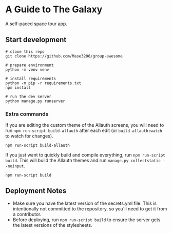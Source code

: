 # A Guide to The Galaxy

A self-paced space tour app.

## Start development

```shell
# clone this repo
git clone https://github.com/Mase3206/group-awesome

# prepare environment
python -m venv venv

# install requirements
python -m pip -r requirements.txt
npm install

# run the dev server
python manage.py runserver
```

### Extra commands

If you are editing the custom theme of the Allauth screens, you will need to run `npm run-script build-allauth` after each edit (or `build-allauth:watch` to watch for changes).
```shell
npm run-script build-allauth
```

If you just want to quickly build and compile everything, run `npm run-script build`. This will build the Allauth themes and run `manage.py collectstatic --noinput`. 
```shell
npm run-script build
```

## Deployment Notes

- Make sure you have the latest version of the secrets.yml file. This is intentionally not committed to the repository, so you'll need to get it from a contributor.
- Before deploying, run `npm run-script build` to ensure the server gets the latest versions of the stylesheets.
